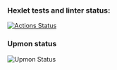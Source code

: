 ### Hexlet tests and linter status:
[![Actions Status](https://github.com/imollyJ/devops-for-programmers-project-77/actions/workflows/hexlet-check.yml/badge.svg)](https://github.com/imollyJ/devops-for-programmers-project-77/actions)
### Upmon status
![Upmon Status](https://www.upmon.com/badge/caad6e8d-eb33-4ead-922b-d117df/GxLT8YrK/check.svg)
